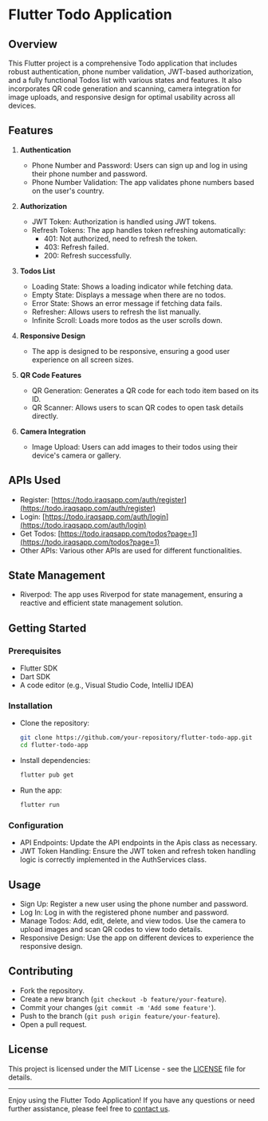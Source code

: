 # Flutter Todo Application

## Overview

This Flutter project is a comprehensive Todo application that includes robust authentication, phone number validation, JWT-based authorization, and a fully functional Todos list with various states and features. It also incorporates QR code generation and scanning, camera integration for image uploads, and responsive design for optimal usability across all devices.

## Features

1. **Authentication**
   - Phone Number and Password: Users can sign up and log in using their phone number and password.
   - Phone Number Validation: The app validates phone numbers based on the user's country.

2. **Authorization**
   - JWT Token: Authorization is handled using JWT tokens.
   - Refresh Tokens: The app handles token refreshing automatically:
      - 401: Not authorized, need to refresh the token.
      - 403: Refresh failed.
      - 200: Refresh successfully.

3. **Todos List**
   - Loading State: Shows a loading indicator while fetching data.
   - Empty State: Displays a message when there are no todos.
   - Error State: Shows an error message if fetching data fails.
   - Refresher: Allows users to refresh the list manually.
   - Infinite Scroll: Loads more todos as the user scrolls down.

4. **Responsive Design**
   - The app is designed to be responsive, ensuring a good user experience on all screen sizes.

5. **QR Code Features**
   - QR Generation: Generates a QR code for each todo item based on its ID.
   - QR Scanner: Allows users to scan QR codes to open task details directly.

6. **Camera Integration**
   - Image Upload: Users can add images to their todos using their device's camera or gallery.

## APIs Used

   - Register: [https://todo.iraqsapp.com/auth/register](https://todo.iraqsapp.com/auth/register)
   - Login: [https://todo.iraqsapp.com/auth/login](https://todo.iraqsapp.com/auth/login)
   - Get Todos: [https://todo.iraqsapp.com/todos?page=1](https://todo.iraqsapp.com/todos?page=1)
   - Other APIs: Various other APIs are used for different functionalities.

## State Management

   - Riverpod: The app uses Riverpod for state management, ensuring a reactive and efficient state management solution.

## Getting Started

### Prerequisites

   - Flutter SDK
   - Dart SDK
   - A code editor (e.g., Visual Studio Code, IntelliJ IDEA)

### Installation

   - Clone the repository:
     ```sh
     git clone https://github.com/your-repository/flutter-todo-app.git
     cd flutter-todo-app
     ```
   - Install dependencies:
     ```sh
     flutter pub get
     ```
   - Run the app:
     ```sh
     flutter run
     ```

### Configuration

   - API Endpoints: Update the API endpoints in the Apis class as necessary.
   - JWT Token Handling: Ensure the JWT token and refresh token handling logic is correctly implemented in the AuthServices class.

## Usage

   - Sign Up: Register a new user using the phone number and password.
   - Log In: Log in with the registered phone number and password.
   - Manage Todos: Add, edit, delete, and view todos. Use the camera to upload images and scan QR codes to view todo details.
   - Responsive Design: Use the app on different devices to experience the responsive design.

## Contributing

   - Fork the repository.
   - Create a new branch (`git checkout -b feature/your-feature`).
   - Commit your changes (`git commit -m 'Add some feature'`).
   - Push to the branch (`git push origin feature/your-feature`).
   - Open a pull request.

## License

This project is licensed under the MIT License - see the [LICENSE](LICENSE) file for details.

---

Enjoy using the Flutter Todo Application! If you have any questions or need further assistance, please feel free to [contact us](mailto:your-email@example.com).
